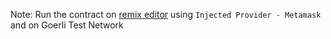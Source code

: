 Note: Run the contract on [remix editor](https://remix.ethereum.org/) using `Injected Provider - Metamask` and on Goerli Test Network
